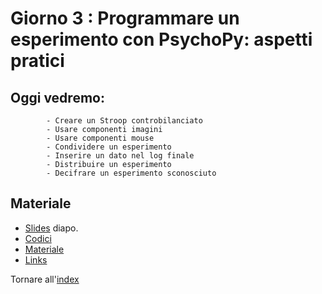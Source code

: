 # Giorno 3 : Programmare un esperimento con PsychoPy: aspetti pratici
		
## Oggi vedremo:
			- Creare un Stroop controbilanciato
			- Usare componenti imagini
			- Usare componenti mouse
			- Condividere un esperimento
			- Inserire un dato nel log finale
			- Distribuire un esperimento
			- Decifrare un esperimento sconosciuto

			

## Materiale

- [Slides](https://docs.google.com/presentation/d/1gEJgXdQQewSB6hhFkKAmJw0gHpwr-BeAY71XjbJvFd4/edit#slide=id.g101a4011d5b_0_0) diapo.
- [Codici](material/snippet.txt)
- [Materiale](material/stroop_practice/stroop_practice.zip)
- [Links](links.md)

Tornare all'[index](index.md)
